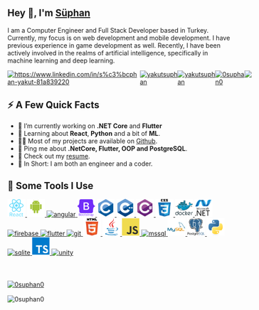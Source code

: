 <h2>Hey 👋, I'm <a href="https://www.linkedin.com/in/s%C3%BCphan-yakut-81a839220/">Süphan</a></h2>
<p>I am a Computer Engineer and Full Stack Developer based in Turkey. Currently, my focus is on web development and mobile development. I have previous experience in game development as well. Recently, I have been actively involved in the realms of artificial intelligence, specifically in machine learning and deep learning.</p>

<div style="display: flex; justify-content: space-evenly;">
  <!-- İkonları içeren bölüm (solda) -->
  <div style="display: flex; justify-content: space-between; align-items: center;">
  <a href="https://linkedin.com/in/s%c3%bcphan-yakut-81a839220" target="_blank">
    <img src="https://raw.githubusercontent.com/rahuldkjain/github-profile-readme-generator/master/src/images/icons/Social/linked-in-alt.svg" alt="https://www.linkedin.com/in/s%c3%bcphan-yakut-81a839220" height="30" width="40" />
  </a>
  
  <a href="https://instagram.com/yakutsuphan" target="_blank">
    <img src="https://raw.githubusercontent.com/rahuldkjain/github-profile-readme-generator/master/src/images/icons/Social/instagram.svg" alt="yakutsuphan" height="30" width="40" />
  </a>
  
  <a href="https://www.hackerrank.com/yakutsuphan" target="_blank">
    <img src="https://raw.githubusercontent.com/rahuldkjain/github-profile-readme-generator/master/src/images/icons/Social/hackerrank.svg" alt="yakutsuphan" height="30" width="40" />
  </a>
  
  <a href="https://www.leetcode.com/0suphan0" target="_blank">
    <img src="https://raw.githubusercontent.com/rahuldkjain/github-profile-readme-generator/master/src/images/icons/Social/leet-code.svg" alt="0suphan0" height="30" width="40" />
  </a>
</div>


 <!-- Gif'i içeren bölüm (sağda) -->
<div>
    <img align="right" src="https://dl.openseauserdata.com/cache/originImage/files/527a9783c28c70962773a73db797ea4d.gif" width="400" height="auto" />
</div>

</div>





<h2>⚡️ A Few Quick Facts</h2>
<ul>
<li>🔭 I’m currently working on <strong>.NET Core</strong> and <strong>Flutter</strong></li>
<li>🧐 Learning about <strong>React</strong>,<strong> Python</strong> and a bit of <strong>ML</strong>.</li>
<li>👨‍💻 Most of my projects are available on <a target="_blank" href="https://github.com/0Suphan0">Github</a>.</li>

<li>💬 Ping me about <strong>.NetCore, Flutter, OOP  and PostgreSQL</strong>.</li>
<li>📙 Check out my <a target="_blank" href="https://github.com/0Suphan0/Resume/blob/main/Suphan_Yakut_Resume.pdf">resume</a>.</li>
<li>🎉 In Short: I am both an engineer and a coder.</li>
</ul>

<h2>🚀 Some Tools I Use</h2>
<p align="left">
<p align="left"><a href="https://reactjs.org/" target="_blank" rel="noreferrer"> <img src="https://raw.githubusercontent.com/devicons/devicon/master/icons/react/react-original-wordmark.svg" alt="react" width="40" height="40"/> </a> <a href="https://developer.android.com" target="_blank" rel="noreferrer"> <img src="https://raw.githubusercontent.com/devicons/devicon/master/icons/android/android-original-wordmark.svg" alt="android" width="40" height="40"/> </a> <a href="https://angular.io" target="_blank" rel="noreferrer"> <img src="https://angular.io/assets/images/logos/angular/angular.svg" alt="angular" width="40" height="40"/> </a> <a href="https://getbootstrap.com" target="_blank" rel="noreferrer"> <img src="https://raw.githubusercontent.com/devicons/devicon/master/icons/bootstrap/bootstrap-plain-wordmark.svg" alt="bootstrap" width="40" height="40"/> </a> <a href="https://www.cprogramming.com/" target="_blank" rel="noreferrer"> <img src="https://raw.githubusercontent.com/devicons/devicon/master/icons/c/c-original.svg" alt="c" width="40" height="40"/> </a> <a href="https://www.w3schools.com/cpp/" target="_blank" rel="noreferrer"> <img src="https://raw.githubusercontent.com/devicons/devicon/master/icons/cplusplus/cplusplus-original.svg" alt="cplusplus" width="40" height="40"/> </a> <a href="https://www.w3schools.com/cs/" target="_blank" rel="noreferrer"> <img src="https://raw.githubusercontent.com/devicons/devicon/master/icons/csharp/csharp-original.svg" alt="csharp" width="40" height="40"/> </a> <a href="https://www.w3schools.com/css/" target="_blank" rel="noreferrer"> <img src="https://raw.githubusercontent.com/devicons/devicon/master/icons/css3/css3-original-wordmark.svg" alt="css3" width="40" height="40"/> </a> <a href="https://www.docker.com/" target="_blank" rel="noreferrer"> <img src="https://raw.githubusercontent.com/devicons/devicon/master/icons/docker/docker-original-wordmark.svg" alt="docker" width="40" height="40"/> </a> <a href="https://dotnet.microsoft.com/" target="_blank" rel="noreferrer"> <img src="https://raw.githubusercontent.com/devicons/devicon/master/icons/dot-net/dot-net-original-wordmark.svg" alt="dotnet" width="40" height="40"/> </a> <a href="https://firebase.google.com/" target="_blank" rel="noreferrer"> <img src="https://www.vectorlogo.zone/logos/firebase/firebase-icon.svg" alt="firebase" width="40" height="40"/> </a> <a href="https://flutter.dev" target="_blank" rel="noreferrer"> <img src="https://www.vectorlogo.zone/logos/flutterio/flutterio-icon.svg" alt="flutter" width="40" height="40"/> </a> <a href="https://git-scm.com/" target="_blank" rel="noreferrer"> <img src="https://www.vectorlogo.zone/logos/git-scm/git-scm-icon.svg" alt="git" width="40" height="40"/> </a> <a href="https://www.w3.org/html/" target="_blank" rel="noreferrer"> <img src="https://raw.githubusercontent.com/devicons/devicon/master/icons/html5/html5-original-wordmark.svg" alt="html5" width="40" height="40"/> </a> <a href="https://www.java.com" target="_blank" rel="noreferrer"> <img src="https://raw.githubusercontent.com/devicons/devicon/master/icons/java/java-original.svg" alt="java" width="40" height="40"/> </a> <a href="https://developer.mozilla.org/en-US/docs/Web/JavaScript" target="_blank" rel="noreferrer"> <img src="https://raw.githubusercontent.com/devicons/devicon/master/icons/javascript/javascript-original.svg" alt="javascript" width="40" height="40"/> </a> <a href="https://www.microsoft.com/en-us/sql-server" target="_blank" rel="noreferrer"> <img src="https://www.svgrepo.com/show/303229/microsoft-sql-server-logo.svg" alt="mssql" width="40" height="40"/> </a> <a href="https://www.mysql.com/" target="_blank" rel="noreferrer"> <img src="https://raw.githubusercontent.com/devicons/devicon/master/icons/mysql/mysql-original-wordmark.svg" alt="mysql" width="40" height="40"/> </a> <a href="https://www.postgresql.org" target="_blank" rel="noreferrer"> <img src="https://raw.githubusercontent.com/devicons/devicon/master/icons/postgresql/postgresql-original-wordmark.svg" alt="postgresql" width="40" height="40"/> </a> <a href="https://www.python.org" target="_blank" rel="noreferrer"> <img src="https://raw.githubusercontent.com/devicons/devicon/master/icons/python/python-original.svg" alt="python" width="40" height="40"/> </a> <a href="https://www.sqlite.org/" target="_blank" rel="noreferrer"> <img src="https://www.vectorlogo.zone/logos/sqlite/sqlite-icon.svg" alt="sqlite" width="40" height="40"/> </a> <a href="https://www.typescriptlang.org/" target="_blank" rel="noreferrer"> <img src="https://raw.githubusercontent.com/devicons/devicon/master/icons/typescript/typescript-original.svg" alt="typescript" width="40" height="40"/> </a> <a href="https://unity.com/" target="_blank" rel="noreferrer"> <img src="https://www.vectorlogo.zone/logos/unity3d/unity3d-icon.svg" alt="unity" width="40" height="40"/> </a> </p>
</p>
<br>
<p align="left">
  <a href="https://github.com/ryo-ma/github-profile-trophy">
    <img src="https://github-profile-trophy.vercel.app/?username=0suphan0" alt="0suphan0" style="margin-top: 10px;" />
  </a>
</p>

<p><img align="center" src="https://github-readme-streak-stats.herokuapp.com/?user=0suphan0&" alt="0suphan0" /></p>




